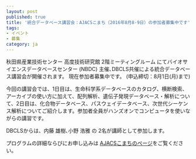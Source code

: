 ```yaml
---
layout: post
published: true
title: '統合データベース講習会：AJACSこまち（2016年8月8-9日）の参加者募集中です'
tags:
- イベント
- 募集
category: ja
---
```

秋田県産業技術センター 高度技術研究館 2階ミーティングルーム にてバイオサイエンスデータベースセンター (NBDC) 主催､DBCLS共催による統合データベース講習会が開催されます。
現在参加者募集中です。 (申込締切：8月1日(月)まで)

 

今回の講習会では、1日目は、生命科学系データベースのカタログ、横断検索、アーカイブの使い方に加えて、配列解析、遺伝子発現データベース・解析について、2日目は、化合物データベース、パスウェイデータベース、次世代シーケンス解析についてご紹介します。参加者全員がハンズオンでコンピュータを使いながらの講習です。

 

DBCLSからは、内藤 雄樹､小野 浩雅 の 2名が講師として参加します。

 

プログラムの詳細ならびにお申し込みは [AJACSこまちのページ](http://events.biosciencedbc.jp/training/ajacs61)をご覧ください。